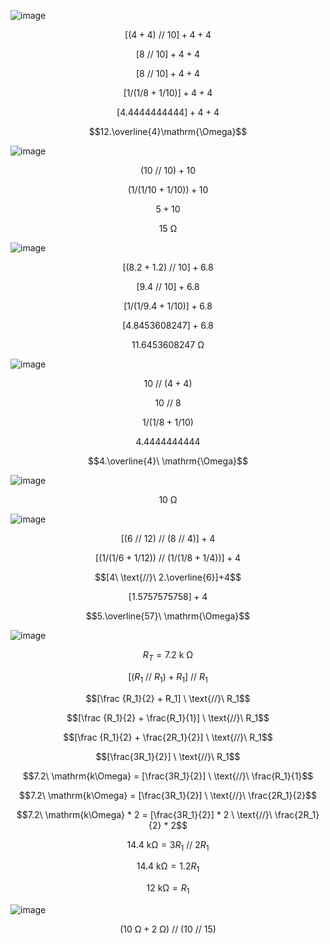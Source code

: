 ![image](https://github.com/user-attachments/assets/7b4ee356-a3a1-4ed6-a6ec-701a102aea7b)

$$[(4+4)\ \text{//}\ 10]+4+4$$

$$[8\ \text{//}\ 10]+4+4$$

$$[8\ \text{//}\ 10]+4+4$$

$$[1/(1/8+1/10)]+4+4$$

$$[4.4444444444]+4+4$$

$$12.\overline{4}\mathrm{\Omega}$$

![image](https://github.com/user-attachments/assets/63dba74c-7cd3-49cd-8d4e-5082a61b0fed)

$$(10\ \text{//}\ 10)+10$$

$$(1/(1/10+1/10))+10$$

$$5+10$$

$$15\ \mathrm{\Omega}$$

![image](https://github.com/user-attachments/assets/eab1f62b-6fdd-4580-94b2-114da64050f0)

$$[(8.2+1.2)\ \text{//}\ 10]+6.8$$

$$[9.4\ \text{//}\ 10]+6.8$$

$$[1/(1/9.4+1/10)]+6.8$$

$$[4.8453608247]+6.8$$

$$11.6453608247\ \mathrm{\Omega}$$


![image](https://github.com/user-attachments/assets/e79a2a6e-6a60-478a-91b1-c84b66ad0ef0)

$$10\ \text{//}\ (4+4)$$

$$10\ \text{//}\ 8$$

$$1/(1/8+1/10)$$


$$4.4444444444$$

$$4.\overline{4}\ \mathrm{\Omega}$$

![image](https://github.com/user-attachments/assets/05ef3d5f-6c7f-4c4d-b952-4b55a1c99a80)

$$10\ \mathrm{\Omega}$$

![image](https://github.com/user-attachments/assets/ee447566-119f-4b6f-8272-ea8dfe2c4a6c)

$$[(6\ \text{//}\ 12)\ \text{//}\ (8\ \text{//}\ 4)]+4$$

$$[(1/(1/6+1/12))\ \text{//}\ (1/(1/8+1/4))]+4$$

$$[4\ \text{//}\ 2.\overline{6}]+4$$

$$[1.5757575758]+4$$

$$5.\overline{57}\ \mathrm{\Omega}$$

![image](https://github.com/user-attachments/assets/751d9814-5fdb-48ab-a745-8f9bbdb85453)

$$R_T = 7.2\ \mathrm{k\ \Omega}$$

$$[(R_1 \ \text{//}\  R_1) + R_1] \ \text{//}\ R_1$$

$$[\frac {R_1}{2} + R_1] \ \text{//}\ R_1$$

$$[\frac {R_1}{2} + \frac{R_1}{1}] \ \text{//}\ R_1$$

$$[\frac {R_1}{2} + \frac{2R_1}{2}] \ \text{//}\ R_1$$

$$[\frac{3R_1}{2}] \ \text{//}\ R_1$$

$$7.2\ \mathrm{k\Omega} = [\frac{3R_1}{2}] \ \text{//}\ \frac{R_1}{1}$$

$$7.2\ \mathrm{k\Omega} = [\frac{3R_1}{2}] \ \text{//}\ \frac{2R_1}{2}$$

$$7.2\ \mathrm{k\Omega} * 2 = [\frac{3R_1}{2}] * 2 \ \text{//}\ \frac{2R_1}{2} * 2$$

$$14.4\ \mathrm{k\Omega} = 3R_1 \ \text{//}\ 2R_1$$

$$14.4\ \mathrm{k\Omega} = 1.2R_1$$

$$12\ \mathrm{k\Omega} = R_1$$

![image](https://github.com/user-attachments/assets/6d953780-642c-48a4-ad6c-f671116653d5)


$$(10\ \mathrm{\Omega} + 2\ \mathrm{\Omega}) \ \text{//}\ (10 \ \text{//}\  15)$$

